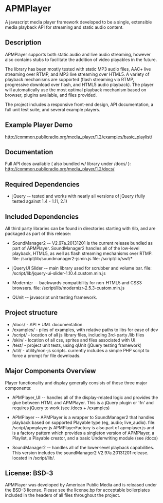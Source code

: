 APMPlayer
=========

A javascript media player framework developed to be a single, extensible media playback API for streaming and static audio content.

Description
-----------

APMPlayer supports both static audio and live audio streaming, however also
contains stubs to facilitate the addition of video playables in the future.

The library has been mostly tested  with static MP3 audio files, AAC+
live streaming over RTMP, and MP3 live streaming over HTML5.  A variety of
playback mechanisms are supported (flash streaming via RTMP, progressive download
over flash, and HTML5 audio playback). The player will automatically use
the most optimal playback mechanism based on browser, plugins available,
and files provided.

The project includes a responsive front-end design, API documentation,
a full unit test suite, and several example players.


Example Player Demo
-------------------
http://common.publicradio.org/media_player/1.2/examples/basic_playlist/


Documentation
-------------

Full API docs available ( also bundled w/ library under /docs/ ):
http://common.publicradio.org/media_player/1.2/docs/


Required Dependencies
---------------------
* jQuery -- tested and works with nearly all versions of jQuery (fully tested against 1.4 - 1.11, 2.1)

Included Dependencies
---------------------
All third party libraries can be found in directories starting with /lib,
and are packaged as part of this release:

* SoundManager2 -- V2.97a.20131201 is the current release bundled as part
of APMPlayer.  SoundManager2 handles all of the low-level playback,
HTML5, as well as flash streaming mechanisms over RTMP.
file: /script/lib/soundmanager2-jsmin.js
file: /script/lib/swf/*

* jQueryUI Slider -- main library used for scrubber and volume bar.
file: /script/lib/jquery-ui-slider-1.10.4.custom.min.js

* Modernizr -- backwards compatibility for non-HTML5 and CSS3 browsers.
file: /script/lib/modernizr-2.5.3-custom.min.js

* QUnit -- javascript unit testing framework.


Project structure
-----------------
* /docs/ -  API + UML documentation.
* /examples/ - piles of examples, with relative paths to libs for ease of dev
* /script/ - location of all js library files, including 3rd-party /lib files
* /skin/ - location of all css, sprites and files associated with UI.
* /test/ - project unit tests, using qUnit (jQuery testing framework)
* /util/ - utility/non-js scripts.  currently includes a simple PHP script
to force a prompt for file downloads.

Major Components Overview
-------------------------
Player functionality and display generally consists of these three major
components:

* APMPlayer_UI -- handles all of the display-related logic and provides
the glue between HTML and APMPlayer.  This is a jQuery plugin or 'fn' and
requires jQuery to work (see /docs + /examples)

* APMPlayer -- APMPlayer is a wrapper to SoundManager2 that handles
playback based on supported Playable type (eg, audio; live_audio).  file:
/script/apmplayer.js  APMPlayerFactory is also part of apmplayer.js and is a
factory pattern which provides a singleton version of APMPlayer, a Playlist,
a Playable creator, and a basic Underwriting module (see /docs)

* SoundManager2 -- handles all of the lower-level playback capabilities.
This version includes the soundManager2 V2.97a.20131201 release.  located in
/script/lib/.


License: BSD-3
--------------
APMPlayer was developed by American Public Media and is released under
the BSD-3 license.  Please see the license.bp for acceptable boilerplates
included in the headers of all files throughout the project.
